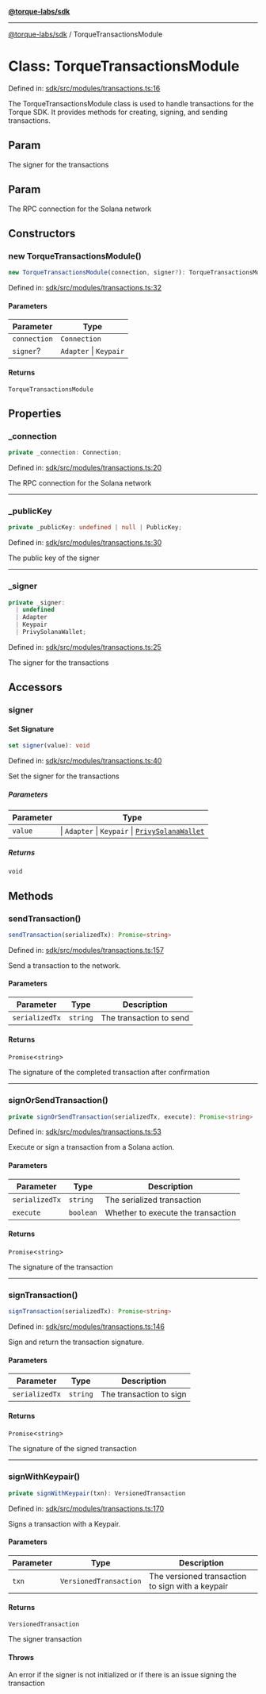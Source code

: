 [**@torque-labs/sdk**](../README.md)

***

[@torque-labs/sdk](../README.md) / TorqueTransactionsModule

# Class: TorqueTransactionsModule

Defined in: [sdk/src/modules/transactions.ts:16](https://github.com/torque-labs/monorepo/blob/f4ba71b316d908ec6167830d700bbcfae0be65a8/packages/sdk/src/modules/transactions.ts#L16)

The TorqueTransactionsModule class is used to handle transactions for the Torque SDK.
It provides methods for creating, signing, and sending transactions.

## Param

The signer for the transactions

## Param

The RPC connection for the Solana network

## Constructors

### new TorqueTransactionsModule()

```ts
new TorqueTransactionsModule(connection, signer?): TorqueTransactionsModule
```

Defined in: [sdk/src/modules/transactions.ts:32](https://github.com/torque-labs/monorepo/blob/f4ba71b316d908ec6167830d700bbcfae0be65a8/packages/sdk/src/modules/transactions.ts#L32)

#### Parameters

| Parameter | Type |
| ------ | ------ |
| `connection` | `Connection` |
| `signer`? | `Adapter` \| `Keypair` |

#### Returns

`TorqueTransactionsModule`

## Properties

### \_connection

```ts
private _connection: Connection;
```

Defined in: [sdk/src/modules/transactions.ts:20](https://github.com/torque-labs/monorepo/blob/f4ba71b316d908ec6167830d700bbcfae0be65a8/packages/sdk/src/modules/transactions.ts#L20)

The RPC connection for the Solana network

***

### \_publicKey

```ts
private _publicKey: undefined | null | PublicKey;
```

Defined in: [sdk/src/modules/transactions.ts:30](https://github.com/torque-labs/monorepo/blob/f4ba71b316d908ec6167830d700bbcfae0be65a8/packages/sdk/src/modules/transactions.ts#L30)

The public key of the signer

***

### \_signer

```ts
private _signer: 
  | undefined
  | Adapter
  | Keypair
  | PrivySolanaWallet;
```

Defined in: [sdk/src/modules/transactions.ts:25](https://github.com/torque-labs/monorepo/blob/f4ba71b316d908ec6167830d700bbcfae0be65a8/packages/sdk/src/modules/transactions.ts#L25)

The signer for the transactions

## Accessors

### signer

#### Set Signature

```ts
set signer(value): void
```

Defined in: [sdk/src/modules/transactions.ts:40](https://github.com/torque-labs/monorepo/blob/f4ba71b316d908ec6167830d700bbcfae0be65a8/packages/sdk/src/modules/transactions.ts#L40)

Set the signer for the transactions

##### Parameters

| Parameter | Type |
| ------ | ------ |
| `value` | \| `Adapter` \| `Keypair` \| [`PrivySolanaWallet`](../type-aliases/PrivySolanaWallet.md) |

##### Returns

`void`

## Methods

### sendTransaction()

```ts
sendTransaction(serializedTx): Promise<string>
```

Defined in: [sdk/src/modules/transactions.ts:157](https://github.com/torque-labs/monorepo/blob/f4ba71b316d908ec6167830d700bbcfae0be65a8/packages/sdk/src/modules/transactions.ts#L157)

Send a transaction to the network.

#### Parameters

| Parameter | Type | Description |
| ------ | ------ | ------ |
| `serializedTx` | `string` | The transaction to send |

#### Returns

`Promise`\<`string`\>

The signature of the completed transaction after confirmation

***

### signOrSendTransaction()

```ts
private signOrSendTransaction(serializedTx, execute): Promise<string>
```

Defined in: [sdk/src/modules/transactions.ts:53](https://github.com/torque-labs/monorepo/blob/f4ba71b316d908ec6167830d700bbcfae0be65a8/packages/sdk/src/modules/transactions.ts#L53)

Execute or sign a transaction from a Solana action.

#### Parameters

| Parameter | Type | Description |
| ------ | ------ | ------ |
| `serializedTx` | `string` | The serialized transaction |
| `execute` | `boolean` | Whether to execute the transaction |

#### Returns

`Promise`\<`string`\>

The signature of the transaction

***

### signTransaction()

```ts
signTransaction(serializedTx): Promise<string>
```

Defined in: [sdk/src/modules/transactions.ts:146](https://github.com/torque-labs/monorepo/blob/f4ba71b316d908ec6167830d700bbcfae0be65a8/packages/sdk/src/modules/transactions.ts#L146)

Sign and return the transaction signature.

#### Parameters

| Parameter | Type | Description |
| ------ | ------ | ------ |
| `serializedTx` | `string` | The transaction to sign |

#### Returns

`Promise`\<`string`\>

The signature of the signed transaction

***

### signWithKeypair()

```ts
private signWithKeypair(txn): VersionedTransaction
```

Defined in: [sdk/src/modules/transactions.ts:170](https://github.com/torque-labs/monorepo/blob/f4ba71b316d908ec6167830d700bbcfae0be65a8/packages/sdk/src/modules/transactions.ts#L170)

Signs a transaction with a Keypair.

#### Parameters

| Parameter | Type | Description |
| ------ | ------ | ------ |
| `txn` | `VersionedTransaction` | The versioned transaction to sign with a keypair |

#### Returns

`VersionedTransaction`

The signer transaction

#### Throws

An error if the signer is not initialized or if there is an issue signing the transaction
